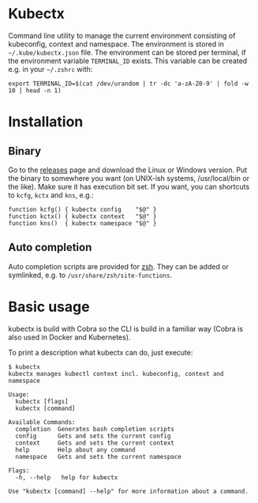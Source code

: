 
# Kubectx

Command line utility to manage the current environment consisting of kubeconfig, context and namespace. The environment is stored in `~/.kube/kubectx.json` file. The environment can be stored per terminal, if the environment variable `TERMINAL_ID` exists. This variable can be created e.g. in your `~/.zshrc` with:
````
export TERMINAL_ID=$(cat /dev/urandom | tr -dc 'a-zA-Z0-9' | fold -w 10 | head -n 1) 
````

# Installation


## Binary

Go to the [releases](https://github.com/sbueringer/kubectx/releases) page and download the Linux or Windows version. Put the binary to somewhere you want (on UNIX-ish systems, /usr/local/bin or the like). Make sure it has execution bit set. If you want, you can shortcuts to `kcfg`, `kctx` and `kns`, e.g.:

````
function kcfg() { kubectx config    "$@" }
function kctx() { kubectx context   "$@" }
function kns()  { kubectx namespace "$@" }
````
## Auto completion

Auto completion scripts are provided for [zsh](./completion). They can be added or symlinked, e.g. to `/usr/share/zsh/site-functions`.


# Basic usage

kubectx is build with Cobra so the CLI is build in a familiar way (Cobra is also used in Docker and Kubernetes).

To print a description what kubectx can do, just execute:

````
$ kubectx
kubectx manages kubectl context incl. kubeconfig, context and namespace

Usage:
  kubectx [flags]
  kubectx [command]

Available Commands:
  completion  Generates bash completion scripts
  config      Gets and sets the current config
  context     Gets and sets the current context
  help        Help about any command
  namespace   Gets and sets the current namespace

Flags:
  -h, --help   help for kubectx

Use "kubectx [command] --help" for more information about a command.
````
